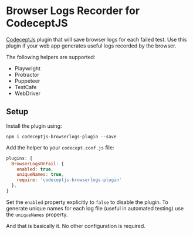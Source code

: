 # Browser Logs Recorder for CodeceptJS

[CodeceptJs](https://codecept.io) plugin that will save browser logs for each failed test. Use this plugin if your web app generates useful logs recorded by the browser.

The following helpers are supported:

* Playwright
* Protractor
* Puppeteer
* TestCafe
* WebDriver

## Setup

Install the plugin using:

```shell
npm i codeceptjs-browserlogs-plugin --save
```

Add the helper to your `codecept.conf.js` file:

```js
plugins: {
  BrowserLogsOnFail: {
    enabled: true,
    uniqueNames: true,
    require: 'codeceptjs-browserlogs-plugin'
  },
}
```

Set the `enabled` property explicitly to `false` to disable the plugin. To generate unique names for each log file (useful in automated testing) use the `uniqueNames` property.

And that is basically it. No other configuration is required.
